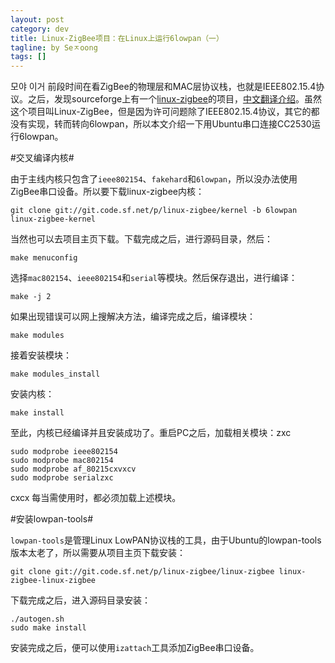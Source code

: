 ```yaml
---
layout: post
category: dev
title: Linux-ZigBee项目：在Linux上运行6lowpan（一）
tagline: by Seㅈoong
tags: []
---
```

모야 이거<!--[링크 주소 이름](링크 주소) -->
前段时间在看ZigBee的物理层和MAC层协议栈，也就是IEEE802.15.4协议。之后，发现sourceforge上有一个[linux-zigbee](http://sourceforge.net/projects/linux-zigbee/)的项目，[中文翻译介绍](http://blog.chinaunix.net/uid-29653824-id-4351049.html)。虽然这个项目叫Linux-ZigBee，但是因为许可问题除了IEEE802.15.4协议，其它的都没有实现，转而转向6lowpan，所以本文介绍一下用Ubuntu串口连接CC2530运行6lowpan。

<!--more-->

#交叉编译内核#


由于主线内核只包含了`ieee802154`、`fakehard`和`6lowpan`，所以没办法使用ZigBee串口设备。所以要下载linux-zigbee内核：

	git clone git://git.code.sf.net/p/linux-zigbee/kernel -b 6lowpan linux-zigbee-kernel

当然也可以去项目主页下载。下载完成之后，进行源码目录，然后：

	make menuconfig

选择`mac802154`、`ieee802154`和`serial`等模块。然后保存退出，进行编译：

	make -j 2

如果出现错误可以网上搜解决方法，编译完成之后，编译模块：

	make modules

接着安装模块：

	make modules_install

安装内核：

	make install

至此，内核已经编译并且安装成功了。重启PC之后，加载相关模块：zxc



	sudo modprobe ieee802154
	sudo modprobe mac802154
	sudo modprobe af_80215cxvxcv
	sudo modprobe serialzxc
	
	
cxcx
每当需使用时，都必须加载上述模块。

#安装lowpan-tools#

`lowpan-tools`是管理Linux LowPAN协议栈的工具，由于Ubuntu的lowpan-tools版本太老了，所以需要从项目主页下载安装：

	git clone git://git.code.sf.net/p/linux-zigbee/linux-zigbee linux-zigbee-linux-zigbee

下载完成之后，进入源码目录安装：

	./autogen.sh
	sudo make install

安装完成之后，便可以使用`izattach`工具添加ZigBee串口设备。